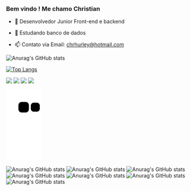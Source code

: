 ### Bem vindo ! Me chamo Christian




- 🔭 Desenvolvedor Junior Front-end e backend 
- 🌱 Estudando banco de dados 
- 📫 Contato via Email: chrhurley@hotmail.com


  <div align="center">
![Anurag's GitHub stats](https://github-readme-stats.vercel.app/api?username=chrnah&show_icons=true&theme=dark)
  </div>
  
[![Top Langs](https://github-readme-stats.vercel.app/api/top-langs/?username=chrnah&layout=compact)](https://github.com/anuraghazra/github-readme-stats)
  

  <a href="https://instagram.com/chrnah" target="_blank"><img src="https://img.shields.io/badge/-Instagram-%23E4405F?style=for-the-badge&logo=instagram&logoColor=white" target="_blank"></a>
  <a href="https://www.linkedin.com/in/christian-silva-02545863" target="_blank"><img src="https://img.shields.io/badge/-LinkedIn-%230077B5?style=for-the-badge&logo=linkedin&logoColor=white" target="_blank"></a> 
  <a href="https://www.tiktok.com/@chrnah?lang=pt-BR" target="_blank"><img src="https://img.shields.io/badge/TikTok-000000?style=for-the-badge&logo=tiktok&logoColor=white" target="_blank"></a>
  <a href="https://www.twitch.tv/chrnah" target="_blank"><img src="https://img.shields.io/badge/Twitch-9146FF?style=for-the-badge&logo=twitch&logoColor=white" target="_blank"></a>
</div>

![Animação cobra](https://github.com/rafaballerini/rafaballerini/blob/output/github-contribution-grid-snake.svg)

<div>
  
  ![Anurag's GitHub stats](https://img.shields.io/badge/HTML5-E34F26?style=for-the-badge&logo=html5&logoColor=white)
  ![Anurag's GitHub stats](https://img.shields.io/badge/CSS3-1572B6?style=for-the-badge&logo=css3&logoColor=white)
  ![Anurag's GitHub stats](https://img.shields.io/badge/JavaScript-F7DF1E?style=for-the-badge&logo=javascript&logoColor=black)
  ![Anurag's GitHub stats](https://img.shields.io/badge/Elixir-4B275F?style=for-the-badge&logo=elixir&logoColor=white)
  ![Anurag's GitHub stats](https://img.shields.io/badge/Django-092E20?style=for-the-badge&logo=django&logoColor=white)
  ![Anurag's GitHub stats](https://img.shields.io/badge/MongoDB-4EA94B?style=for-the-badge&logo=mongodb&logoColor=white)
  ![Anurag's GitHub stats](https://img.shields.io/badge/MySQL-00000F?style=for-the-badge&logo=mysql&logoColor=white)
  
  </div>
